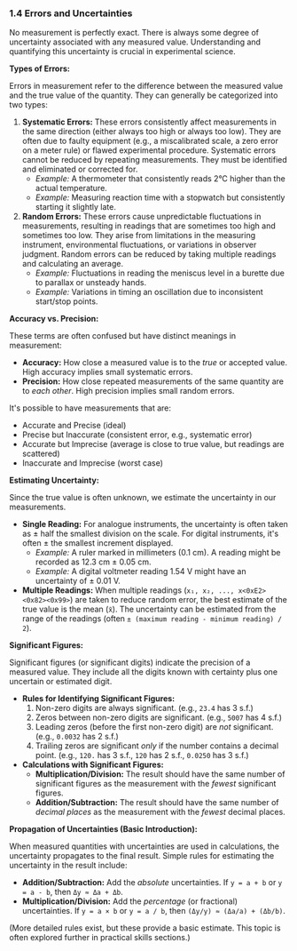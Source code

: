 ### 1.4 Errors and Uncertainties
No measurement is perfectly exact. There is always some degree of uncertainty associated with any measured value. Understanding and quantifying this uncertainty is crucial in experimental science.

**Types of Errors:**

Errors in measurement refer to the difference between the measured value and the true value of the quantity. They can generally be categorized into two types:

1.  **Systematic Errors:** These errors consistently affect measurements in the same direction (either always too high or always too low). They are often due to faulty equipment (e.g., a miscalibrated scale, a zero error on a meter rule) or flawed experimental procedure. Systematic errors cannot be reduced by repeating measurements. They must be identified and eliminated or corrected for.
    *   *Example:* A thermometer that consistently reads 2°C higher than the actual temperature.
    *   *Example:* Measuring reaction time with a stopwatch but consistently starting it slightly late.
2.  **Random Errors:** These errors cause unpredictable fluctuations in measurements, resulting in readings that are sometimes too high and sometimes too low. They arise from limitations in the measuring instrument, environmental fluctuations, or variations in observer judgment. Random errors can be reduced by taking multiple readings and calculating an average.
    *   *Example:* Fluctuations in reading the meniscus level in a burette due to parallax or unsteady hands.
    *   *Example:* Variations in timing an oscillation due to inconsistent start/stop points.

**Accuracy vs. Precision:**

These terms are often confused but have distinct meanings in measurement:

*   **Accuracy:** How close a measured value is to the *true* or accepted value. High accuracy implies small systematic errors.
*   **Precision:** How close repeated measurements of the same quantity are to *each other*. High precision implies small random errors.

It's possible to have measurements that are:
*   Accurate and Precise (ideal)
*   Precise but Inaccurate (consistent error, e.g., systematic error)
*   Accurate but Imprecise (average is close to true value, but readings are scattered)
*   Inaccurate and Imprecise (worst case)

**Estimating Uncertainty:**

Since the true value is often unknown, we estimate the uncertainty in our measurements.

*   **Single Reading:** For analogue instruments, the uncertainty is often taken as ± half the smallest division on the scale. For digital instruments, it's often ± the smallest increment displayed.
    *   *Example:* A ruler marked in millimeters (0.1 cm). A reading might be recorded as 12.3 cm ± 0.05 cm.
    *   *Example:* A digital voltmeter reading 1.54 V might have an uncertainty of ± 0.01 V.
*   **Multiple Readings:** When multiple readings (`x₁, x₂, ..., x<0xE2><0x82><0x99>`) are taken to reduce random error, the best estimate of the true value is the mean (`x̄`). The uncertainty can be estimated from the range of the readings (often `± (maximum reading - minimum reading) / 2`).

**Significant Figures:**

Significant figures (or significant digits) indicate the precision of a measured value. They include all the digits known with certainty plus one uncertain or estimated digit.

*   **Rules for Identifying Significant Figures:**
    1.  Non-zero digits are always significant. (e.g., `23.4` has 3 s.f.)
    2.  Zeros between non-zero digits are significant. (e.g., `5007` has 4 s.f.)
    3.  Leading zeros (before the first non-zero digit) are *not* significant. (e.g., `0.0032` has 2 s.f.)
    4.  Trailing zeros are significant *only* if the number contains a decimal point. (e.g., `120.` has 3 s.f., `120` has 2 s.f., `0.0250` has 3 s.f.)
*   **Calculations with Significant Figures:**
    *   **Multiplication/Division:** The result should have the same number of significant figures as the measurement with the *fewest* significant figures.
    *   **Addition/Subtraction:** The result should have the same number of *decimal places* as the measurement with the *fewest* decimal places.

**Propagation of Uncertainties (Basic Introduction):**

When measured quantities with uncertainties are used in calculations, the uncertainty propagates to the final result. Simple rules for estimating the uncertainty in the result include:

*   **Addition/Subtraction:** Add the *absolute* uncertainties. If `y = a + b` or `y = a - b`, then `Δy ≈ Δa + Δb`.
*   **Multiplication/Division:** Add the *percentage* (or fractional) uncertainties. If `y = a × b` or `y = a / b`, then `(Δy/y) ≈ (Δa/a) + (Δb/b)`.

(More detailed rules exist, but these provide a basic estimate. This topic is often explored further in practical skills sections.)